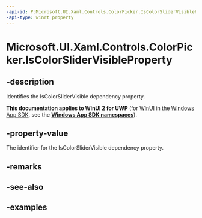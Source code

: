 ```yaml
---
-api-id: P:Microsoft.UI.Xaml.Controls.ColorPicker.IsColorSliderVisibleProperty
-api-type: winrt property
---
```

<!-- Property syntax.
public DependencyProperty IsColorSliderVisibleProperty { get; }
-->

# Microsoft.UI.Xaml.Controls.ColorPicker.IsColorSliderVisibleProperty


## -description

Identifies the IsColorSliderVisible dependency property.


**This documentation applies to WinUI 2 for UWP** (for [WinUI](/windows/apps/winui/winui3/) in the [Windows App SDK](/windows/apps/windows-app-sdk/), see the **[Windows App SDK namespaces](/windows/windows-app-sdk/api/winrt/)**).

## -property-value

The identifier for the IsColorSliderVisible dependency property.


## -remarks


## -see-also


## -examples


